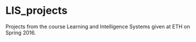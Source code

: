 # LIS_projects
Projects from the course Learning and Intelligence Systems given at ETH on Spring 2016.
